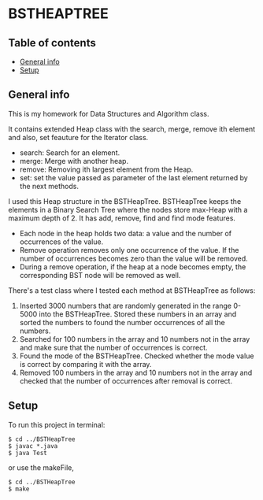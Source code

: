# BSTHEAPTREE

## Table of contents
* [General info](#general-info)
* [Setup](#setup)

## General info
This is my homework for Data Structures and Algorithm class.

It contains extended Heap class with the search, merge, remove ith element and also, set feauture for the Iterator class.
* search: Search for an element.
* merge: Merge with another heap.
* remove: Removing ith largest element from the Heap.
* set: set the value passed as parameter of the last element returned by the next methods.

I used this Heap structure in the BSTHeapTree. BSTHeapTree keeps the elements in a Binary Search Tree where the nodes store max-Heap with a maximum depth of 2. It has add, remove, find and find mode features.
* Each node in the heap holds two data: a value and the number of occurrences of the value.
* Remove operation removes only one occurrence of the value. If the number of occurrences becomes zero than the value will be removed. 
* During a remove operation, if the heap at a node becomes empty, the corresponding BST node will be removed as well.

There's a test class where I tested each method at BSTHeapTree as follows:

1. Inserted 3000 numbers that are randomly generated in the range 0-5000 into the BSTHeapTree. Stored these numbers in an array and sorted the numbers to found the number occurrences of all the numbers.
2. Searched for 100 numbers in the array and 10 numbers not in the array and make sure that the number of occurrences is correct.
3. Found the mode of the BSTHeapTree. Checked whether the mode value is correct by comparing it with the array.
4. Removed 100 numbers in the array and 10 numbers not in the array and checked that the number of occurrences after removal is correct.

## Setup
To run this project in terminal:

```
$ cd ../BSTHeapTree
$ javac *.java
$ java Test
```

or use the makeFile,
```
$ cd ../BSTHeapTree
$ make
 
